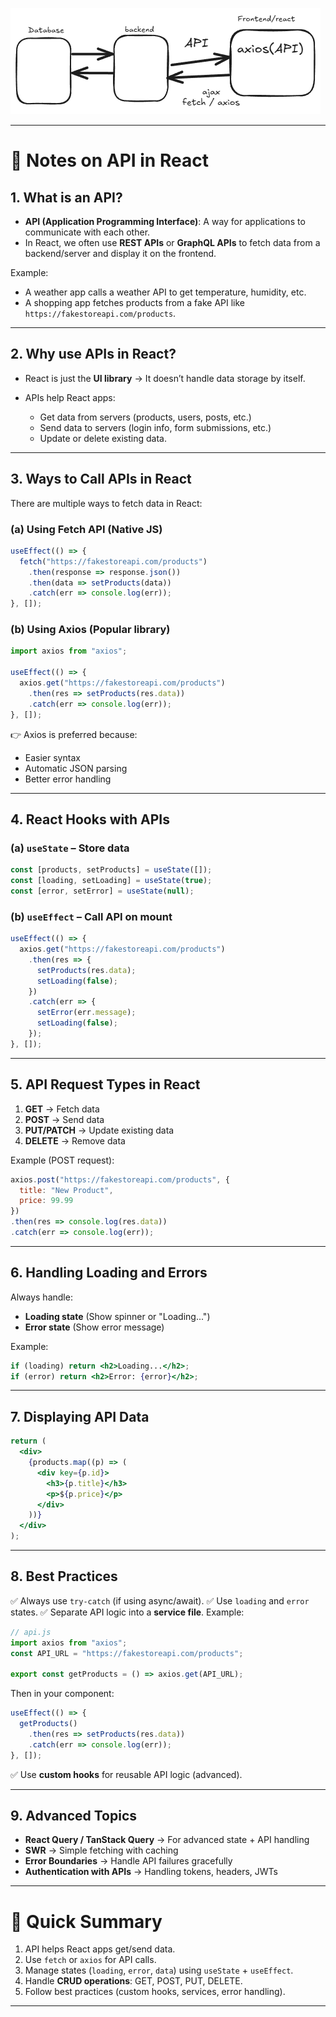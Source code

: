 ![AboutAXIOS_API](image-1.png)

---

# 📘 Notes on API in React

## 1. What is an API?

* **API (Application Programming Interface)**: A way for applications to communicate with each other.
* In React, we often use **REST APIs** or **GraphQL APIs** to fetch data from a backend/server and display it on the frontend.

Example:

* A weather app calls a weather API to get temperature, humidity, etc.
* A shopping app fetches products from a fake API like `https://fakestoreapi.com/products`.

---

## 2. Why use APIs in React?

* React is just the **UI library** → It doesn’t handle data storage by itself.
* APIs help React apps:

  * Get data from servers (products, users, posts, etc.)
  * Send data to servers (login info, form submissions, etc.)
  * Update or delete existing data.

---

## 3. Ways to Call APIs in React

There are multiple ways to fetch data in React:

### (a) Using **Fetch API** (Native JS)

```jsx
useEffect(() => {
  fetch("https://fakestoreapi.com/products")
    .then(response => response.json())
    .then(data => setProducts(data))
    .catch(err => console.log(err));
}, []);
```

### (b) Using **Axios** (Popular library)

```jsx
import axios from "axios";

useEffect(() => {
  axios.get("https://fakestoreapi.com/products")
    .then(res => setProducts(res.data))
    .catch(err => console.log(err));
}, []);
```

👉 Axios is preferred because:

* Easier syntax
* Automatic JSON parsing
* Better error handling

---

## 4. React Hooks with APIs

### (a) `useState` – Store data

```jsx
const [products, setProducts] = useState([]);
const [loading, setLoading] = useState(true);
const [error, setError] = useState(null);
```

### (b) `useEffect` – Call API on mount

```jsx
useEffect(() => {
  axios.get("https://fakestoreapi.com/products")
    .then(res => {
      setProducts(res.data);
      setLoading(false);
    })
    .catch(err => {
      setError(err.message);
      setLoading(false);
    });
}, []);
```

---

## 5. API Request Types in React

1. **GET** → Fetch data
2. **POST** → Send data
3. **PUT/PATCH** → Update existing data
4. **DELETE** → Remove data

Example (POST request):

```jsx
axios.post("https://fakestoreapi.com/products", {
  title: "New Product",
  price: 99.99
})
.then(res => console.log(res.data))
.catch(err => console.log(err));
```

---

## 6. Handling Loading and Errors

Always handle:

* **Loading state** (Show spinner or "Loading...")
* **Error state** (Show error message)

Example:

```jsx
if (loading) return <h2>Loading...</h2>;
if (error) return <h2>Error: {error}</h2>;
```

---

## 7. Displaying API Data

```jsx
return (
  <div>
    {products.map((p) => (
      <div key={p.id}>
        <h3>{p.title}</h3>
        <p>${p.price}</p>
      </div>
    ))}
  </div>
);
```

---

## 8. Best Practices

✅ Always use `try-catch` (if using async/await).
✅ Use `loading` and `error` states.
✅ Separate API logic into a **service file**. Example:

```jsx
// api.js
import axios from "axios";
const API_URL = "https://fakestoreapi.com/products";

export const getProducts = () => axios.get(API_URL);
```

Then in your component:

```jsx
useEffect(() => {
  getProducts()
    .then(res => setProducts(res.data))
    .catch(err => console.log(err));
}, []);
```

✅ Use **custom hooks** for reusable API logic (advanced).

---

## 9. Advanced Topics

* **React Query / TanStack Query** → For advanced state + API handling
* **SWR** → Simple fetching with caching
* **Error Boundaries** → Handle API failures gracefully
* **Authentication with APIs** → Handling tokens, headers, JWTs

---

# 📌 Quick Summary

1. API helps React apps get/send data.
2. Use `fetch` or `axios` for API calls.
3. Manage states (`loading`, `error`, `data`) using `useState` + `useEffect`.
4. Handle **CRUD operations**: GET, POST, PUT, DELETE.
5. Follow best practices (custom hooks, services, error handling).

---


